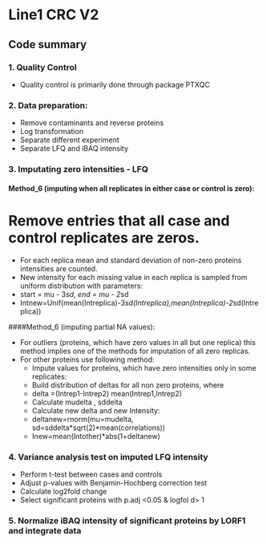 # Line1 CRC V2

## Code summary

### 1. Quality Control
* Quality control is primarily done through package PTXQC

### 2. Data preparation:
* Remove contaminants and reverse proteins
* Log transformation
* Separate different experiment
* Separate LFQ and iBAQ intensity

### 3. Imputating zero intensities - LFQ
#### Method_6 (imputing when all replicates in either case or control is zero):
# Remove entries that all case and control replicates are zeros.
* For each replica mean and standard deviation of non-zero proteins intensities are counted. 
* New intensity for each missing value in each replica is sampled from uniform distribution with parameters:
*  start = mu - 3*sd, end = mu - 2*sd
* Intnew=Unif(mean(Intreplica)-3*sd(Intreplica),mean(Intreplica)-2*sd(Intreplica))

####Method_6 (imputing partial NA values):
* For outliers (proteins, which have zero values in all but one replica) this method implies one of the methods for imputation of all zero replicas.
* For other proteins use following method:
  * Impute values for proteins, which have zero intensities only in some replicates:
  *  Build distribution of deltas for all non zero proteins, where 
    * delta =(Intrep1-Intrep2) mean(Intrep1,Intrep2)
    * Calculate mudelta , sddelta
    * Calculate new delta and new Intensity:
    * deltanew=rnorm(mu=mudelta, sd=sddelta*sqrt(2)*mean(correlations))
    * Inew=mean(Intother)*abs(1+deltanew)

###	4. Variance analysis test on imputed LFQ intensity
* Perform t-test between cases and controls
* Adjust p-values with Benjamin-Hochberg correction test
* Calculate log2fold change
* Select significant proteins with p.adj <0.05 & logfol d> 1

###	5. Normalize iBAQ intensity of significant proteins by LORF1 and integrate data